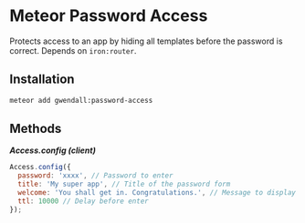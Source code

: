 Meteor Password Access
================

Protects access to an app by hiding all templates before the password is correct. Depends on ```iron:router```.

Installation
------------

``` sh
meteor add gwendall:password-access
```

Methods
-------

***Access.config (client)***

``` javascript
Access.config({
  password: 'xxxx', // Password to enter
  title: 'My super app', // Title of the password form
  welcome: 'You shall get in. Congratulations.', // Message to display on enter
  ttl: 10000 // Delay before enter
});
```
